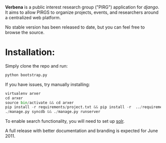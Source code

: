 **Verbena** is a public interest research group ("PIRG") application for
*django*. It aims to allow PIRGS to organize projects, events, and researchers
around a centralized web platform.

No stable version has been released to date, but you can feel free to browse
the source.

# Installation:

Simply clone the repo and run:

````python
python bootstrap.py
````

If you have issues, try manually installing:

````python
virtualenv arxer
cd arxer
source bin/activate && cd arxer
pip install -r requirements/project.txt && pip install -r  ../requirements.txt
./manage.py syncdb && ./manage.py runserver
````

To enable search functionality, you will need to set up [solr](http://lucene.apache.org/solr/).

A full release with better documentation and branding is expected for June
2011.

